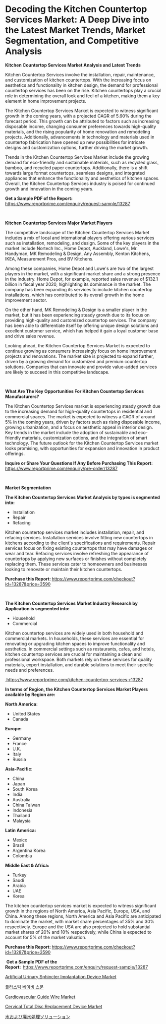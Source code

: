 <p><h1>Decoding the Kitchen Countertop Services Market: A Deep Dive into the Latest Market Trends, Market Segmentation, and Competitive Analysis</h1></p><p><strong>Kitchen Countertop Services Market Analysis and Latest Trends</strong></p>
<p><p>Kitchen Countertop Services involve the installation, repair, maintenance, and customization of kitchen countertops. With the increasing focus on aesthetics and functionality in kitchen design, the demand for professional countertop services has been on the rise. Kitchen countertops play a crucial role in determining the overall look and feel of a kitchen, making them a key element in home improvement projects.</p><p>The Kitchen Countertop Services Market is expected to witness significant growth in the coming years, with a projected CAGR of 5.60% during the forecast period. This growth can be attributed to factors such as increasing disposable income, changing consumer preferences towards high-quality materials, and the rising popularity of home renovation and remodeling projects. Additionally, advancements in technology and materials used in countertop fabrication have opened up new possibilities for intricate designs and customization options, further driving the market growth.</p><p>Trends in the Kitchen Countertop Services Market include the growing demand for eco-friendly and sustainable materials, such as recycled glass, bamboo, and recycled paper countertops. Additionally, there is a shift towards large format countertops, seamless designs, and integrated appliances that enhance the functionality and aesthetics of kitchen spaces. Overall, the Kitchen Countertop Services industry is poised for continued growth and innovation in the coming years.</p></p>
<p><strong>Get a Sample PDF of the Report:&nbsp;</strong> <a href="https://www.reportprime.com/enquiry/request-sample/13287">https://www.reportprime.com/enquiry/request-sample/13287</a></p>
<p>&nbsp;</p>
<p><strong>Kitchen Countertop Services Major Market Players</strong></p>
<p><p>The competitive landscape of the Kitchen Countertop Services Market includes a mix of local and international players offering various services such as installation, remodeling, and design. Some of the key players in the market include Nortech Inc., Home Depot, Auckland, Lowe's, Mr. Handyman, MK Remodeling & Design, Any Assembly, Kenton Kitchens, IKEA, Measurement Pros, and BV Kitchens.</p><p>Among these companies, Home Depot and Lowe's are two of the largest players in the market, with a significant market share and a strong presence in the industry. Home Depot, for example, reported sales revenue of $132.1 billion in fiscal year 2020, highlighting its dominance in the market. The company has been expanding its services to include kitchen countertop installations, which has contributed to its overall growth in the home improvement sector.</p><p>On the other hand, MK Remodeling & Design is a smaller player in the market, but it has been experiencing steady growth due to its focus on providing high-quality and customized countertop services. The company has been able to differentiate itself by offering unique design solutions and excellent customer service, which has helped it gain a loyal customer base and drive sales revenue.</p><p>Looking ahead, the Kitchen Countertop Services Market is expected to continue growing as consumers increasingly focus on home improvement projects and renovations. The market size is projected to expand further, driven by a growing demand for customized and premium countertop solutions. Companies that can innovate and provide value-added services are likely to succeed in this competitive landscape.</p></p>
<p>&nbsp;</p>
<p><strong>What Are The Key Opportunities For Kitchen Countertop Services Manufacturers?</strong></p>
<p><p>The Kitchen Countertop Services market is experiencing steady growth due to the increasing demand for high-quality countertops in residential and commercial spaces. The market is expected to witness a CAGR of around 5% in the coming years, driven by factors such as rising disposable income, growing urbanization, and a focus on aesthetic appeal in interior design. Key trends in the market include the adoption of sustainable and eco-friendly materials, customization options, and the integration of smart technology. The future outlook for the Kitchen Countertop Services market looks promising, with opportunities for expansion and innovation in product offerings.</p></p>
<p><strong>Inquire or Share Your Questions If Any Before Purchasing This Report:</strong> <a href="https://www.reportprime.com/enquiry/pre-order/13287">https://www.reportprime.com/enquiry/pre-order/13287</a></p>
<p>&nbsp;</p>
<p><strong>Market Segmentation</strong></p>
<p><strong>The Kitchen Countertop Services Market Analysis by types is segmented into:</strong></p>
<p><ul><li>Installation</li><li>Repair</li><li>Refacing</li></ul></p>
<p><p>Kitchen countertop services market includes installation, repair, and refacing services. Installation services involve fitting new countertops in kitchens according to the client's specifications and requirements. Repair services focus on fixing existing countertops that may have damages or wear and tear. Refacing services involve refreshing the appearance of countertops by applying new surfaces or finishes without completely replacing them. These services cater to homeowners and businesses looking to renovate or maintain their kitchen countertops.</p></p>
<p><strong>Purchase this Report:&nbsp;</strong><a href="https://www.reportprime.com/checkout?id=13287&price=3590">https://www.reportprime.com/checkout?id=13287&price=3590</a></p>
<p>&nbsp;</p>
<p><strong>The Kitchen Countertop Services Market Industry Research by Application is segmented into:</strong></p>
<p><ul><li>Household</li><li>Commercial</li></ul></p>
<p><p>Kitchen countertop services are widely used in both household and commercial markets. In households, these services are essential for renovating or upgrading kitchen spaces to improve functionality and aesthetics. In commercial settings such as restaurants, cafes, and hotels, kitchen countertop services are crucial for maintaining a clean and professional workspace. Both markets rely on these services for quality materials, expert installation, and durable solutions to meet their specific needs and preferences.</p></p>
<p><a href="https://www.reportprime.com/kitchen-countertop-services-r13287">&nbsp;https://www.reportprime.com/kitchen-countertop-services-r13287</a></p>
<p><strong>In terms of Region, the Kitchen Countertop Services Market Players available by Region are:</strong></p>
<p>
    <p> <strong> North America: </strong>
        <ul>
            <li>United States</li>
            <li>Canada</li>
        </ul>
        </p> 
    <p> <strong> Europe: </strong>
        <ul>
            <li>Germany</li>
            <li>France</li>
            <li>U.K.</li>
            <li>Italy</li>
            <li>Russia</li>
        </ul>
        </p> 
    <p> <strong> Asia-Pacific: </strong>
        <ul>
            <li>China</li>
            <li>Japan</li>
            <li>South Korea</li>
            <li>India</li>
            <li>Australia</li>
            <li>China Taiwan</li>
            <li>Indonesia</li>
            <li>Thailand</li>
            <li>Malaysia</li>
        </ul>
        </p> 
    <p> <strong> Latin America: </strong>
        <ul>
            <li>Mexico</li>
            <li>Brazil</li>
            <li>Argentina Korea</li>
            <li>Colombia</li>
        </ul>
        </p> 
    <p> <strong> Middle East & Africa: </strong>
        <ul>
            <li>Turkey</li>
            <li>Saudi</li>
            <li>Arabia</li>
            <li>UAE</li>
            <li>Korea</li>
        </ul>
    </p>
    </p>
<p><p>The kitchen countertop services market is expected to witness significant growth in the regions of North America, Asia Pacific, Europe, USA, and China. Among these regions, North America and Asia Pacific are anticipated to dominate the market, with market share percentages of 35% and 30% respectively. Europe and the USA are also projected to hold substantial market shares of 20% and 10% respectively, while China is expected to account for 5% of the market valuation.</p></p>
<p><strong>Purchase this Report: </strong><a href="https://www.reportprime.com/checkout?id=13287&price=3590">https://www.reportprime.com/checkout?id=13287&price=3590</a></p>
<p>&nbsp;<strong>Get a Sample PDF of the Report:&nbsp;&nbsp;</strong><a href="https://www.reportprime.com/enquiry/request-sample/13287">https://www.reportprime.com/enquiry/request-sample/13287</a></p>
<p><strong></strong></p>
<p><p><a href="https://medium.com/@dovansangxd/emerging-trends-in-artificial-urinary-sphincter-implantation-device-market-global-outlook-and-242056a3098f">Artificial Urinary Sphincter Implantation Device Market</a></p><p><a href="https://github.com/hxzi07639916/Market-Research-Report-List-4/blob/main/2931114107209.md">플라스틱 베이비 스푼</a></p><p><a href="https://github.com/AutumnBerge/Market-Research-Report-List-1/blob/main/cardiovascular-guide-wire-market.md">Cardiovascular Guide Wire Market</a></p><p><a href="https://medium.com/@garthstehriii/cervical-total-disc-replacement-device-market-size-market-segmentation-market-trends-and-growth-72ce973cb83d">Cervical Total Disc Replacement Device Market</a></p><p><a href="https://github.com/ihabdkwlxs948/Market-Research-Report-List-4/blob/main/158862186516.md">水および廃水処理ソリューション</a></p></p>